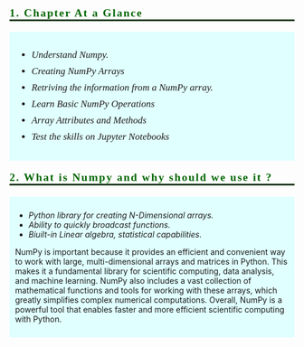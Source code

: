 <p style="font-family:JetBrains Mono; font-weight:bold; letter-spacing: 2px; color:#006600; font-size:140%; text-align:left;padding: 0px; border-bottom: 3px solid #003300">1. Chapter At a Glance</p>



<div style="background-color: #E0FFFF; padding: 10px;"><p>
<div class="alert alert-block alert-danger" style="font-size:17px; font-family:verdana; line-height: 1.7em;">

* <i> Understand Numpy.</i><br>
* <i> Creating NumPy Arrays</i><br>
* <i> Retriving the information from a NumPy array.</i><br>
* <i> Learn Basic NumPy Operations</i><br> 
* <i> Array Attributes and Methods </i><br> 
* <i> Test the skills on Jupyter Notebooks</i><br> 
 
</div>
  </p></div>



<p style="font-family:JetBrains Mono; font-weight:bold; letter-spacing: 2px; color:#006600; font-size:140%; text-align:left;padding: 0px; border-bottom: 3px solid #003300">2. What is Numpy and why should we use it ? </p>

<div style="background-color: #E0FFFF; padding: 10px;"><p>
 
- <i>Python library for creating N-Dimensional arrays.</i><br> 
- <i>Ability to quickly broadcast functions. </i><br>
- <i>Biuilt-in Linear algebra, statistical capabilities.</i> <br>
     
 </p> 
<p>NumPy is important because it provides an efficient and convenient way to work with large, multi-dimensional arrays and matrices in Python. This makes it a fundamental library for scientific computing, data analysis, and machine learning. NumPy also includes a vast collection of mathematical functions and tools for working with these arrays, which greatly simplifies complex numerical computations. Overall, NumPy is a powerful tool that enables faster and more efficient scientific computing with Python.  
  
  </p></div>














